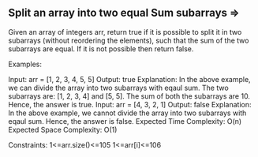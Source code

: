 Split an array into two equal Sum subarrays  =>
-------------------------------------------


Given an array of integers arr, return true if it is possible to split it in two subarrays (without reordering the elements), such that the sum of the two subarrays are equal. If it is not possible then return false.

Examples:

Input: arr = [1, 2, 3, 4, 5, 5]
Output: true
Explanation: In the above example, we can divide the array into two subarrays with eqaul sum. The two subarrays are: [1, 2, 3, 4] and [5, 5]. The sum of both the subarrays are 10. Hence, the answer is true.
Input: arr = [4, 3, 2, 1]
Output: false
Explanation: In the above example, we cannot divide the array into two subarrays with eqaul sum. Hence, the answer is false.
Expected Time Complexity: O(n)
Expected Space Complexity: O(1)

Constraints:
1<=arr.size()<=105 
1<=arr[i]<=106

